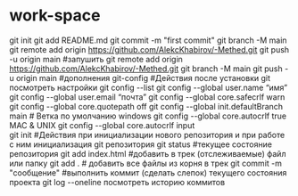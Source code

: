 # work-space
git init
git add README.md
git commit -m "first commit" 
git branch -M main 
git remote add origin https://github.com/AlekcKhabirov/-Methed.git
git push -u origin main #запушить
 git remote add origin https://github.com/AlekcKhabirov/-Methed.git
 git branch -M main git push -u origin main #дополнения
 git-config #Действия после установки git посмотреть настройки
  git config --list
  git config --global user.name “имя”
  git config --global user.email “почта”
git config --global core.safecrlf warn 
git config --global core.quotepath off 
git config --global init.defaultBranch main # Ветка по умолчанию windows 
git config --global core.autocrlf true MAC & UNIX 
git config --global core.autocrlf input  
git init  #Действия при инициализации нового репозитория и при работе с ним инициализация git репозитория
git status  #текущее состояние репозитория
git add index.html #добавить в трек (отслеживаемые) файл или папку
git add .  # добавить все файлы из корня в трек
git commit -m "сообщение" #выполнить коммит (сделать слепок) текущего состояния проекта
git log --oneline посмотреть историю коммитов
